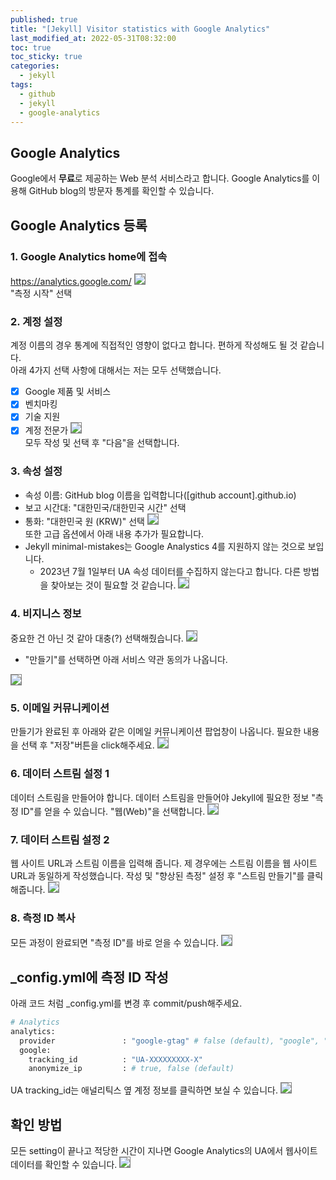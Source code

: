 ```yaml
---
published: true
title: "[Jekyll] Visitor statistics with Google Analytics"
last_modified_at: 2022-05-31T08:32:00
toc: true
toc_sticky: true
categories:
  - jekyll
tags:
  - github
  - jekyll
  - google-analytics
---
```


## Google Analytics
Google에서 <b>무료</b>로 제공하는 Web 분석 서비스라고 합니다. Google Analytics를 이용해 GitHub blog의 방문자 통계를 확인할 수 있습니다.

## Google Analytics 등록

### 1. Google Analytics home에 접속
https://analytics.google.com/
<img src="https://user-images.githubusercontent.com/90759236/167304249-a5d0fe4f-98b3-4dc7-b0d9-587daeaf42f1.png" style="border: 1px solid grey">
<br>"측정 시작" 선택

### 2. 계정 설정
계정 이름의 경우 통계에 직접적인 영향이 없다고 합니다. 편하게 작성해도 될 것 같습니다.<br>
아래 4가지 선택 사항에 대해서는 저는 모두 선택했습니다.
* [x] Google 제품 및 서비스
* [x] 벤치마킹
* [x] 기술 지원
* [x] 계정 전문가
<img src="https://user-images.githubusercontent.com/90759236/167304330-15bc0fb7-fd8e-42fc-8f46-a51756a1331e.png" style="border: 1px solid grey"><br>
모두 작성 및 선택 후 "다음"을 선택합니다.

### 3. 속성 설정
* 속성 이름: GitHub blog 이름을 입력합니다([github account].github.io)
* 보고 시간대: "대한민국/대한민국 시간" 선택
* 통화: "대한민국 원 (KRW)" 선택
<img src="https://user-images.githubusercontent.com/90759236/167304569-fb24faf1-1645-42fc-9f94-6a3fc9a75a76.png" style="border: 1px solid grey"><br>
또한 고급 옵션에서 아래 내용 추가가 필요합니다.
* Jekyll minimal-mistakes는 Google Analystics 4를 지원하지 않는 것으로 보입니다. 
  * 2023년 7월 1일부터 UA 속성 데이터를 수집하지 않는다고 합니다. 다른 방법을 찾아보는 것이 필요할 것 같습니다.
<img src="https://user-images.githubusercontent.com/90759236/167307429-a257e4c6-1401-4dc7-8b84-2c716d2dc255.png" style="border: 1px solid grey"><br>

### 4. 비지니스 정보
중요한 건 아닌 것 같아 대충(?) 선택해줬습니다.
<img src="https://user-images.githubusercontent.com/90759236/167304753-1defedd7-5d74-49af-bb29-28513b87b387.png" style="border: 1px solid grey"><br>
* "만들기"를 선택하면 아래 서비스 약관 동의가 나옵니다.
<img src="https://user-images.githubusercontent.com/90759236/167304864-eee84d77-9aa6-43e1-b4f5-c5474d211a8c.png" style="border: 1px solid grey">

### 5. 이메일 커뮤니케이션
만들기가 완료된 후 아래와 같은 이메일 커뮤니케이션 팝업창이 나옵니다. 필요한 내용을 선택 후 "저장"버튼을 click해주세요.
<img src="https://user-images.githubusercontent.com/90759236/167304918-aec32641-dbc2-4fc8-86f3-d8ea86a4ee1a.png" style="border: 1px solid grey">

### 6. 데이터 스트림 설정 1
데이터 스트림을 만들어야 합니다. 데이터 스트림을 만들어야 Jekyll에 필요한 정보 "측정 ID"를 얻을 수 있습니다. "웹(Web)"을 선택합니다.
<img src="https://user-images.githubusercontent.com/90759236/167305023-28077a5e-3a04-45e2-a99e-8d6c1654176a.png" style="border: 1px solid grey">

### 7. 데이터 스트림 설정 2
웹 사이트 URL과 스트림 이름을 입력해 줍니다. 제 경우에는 스트림 이름을 웹 사이트 URL과 동일하게 작성했습니다. 작성 및 "향상된 측정" 설정 후 "스트림 만들기"를 클릭해줍니다.
<img src="https://user-images.githubusercontent.com/90759236/167305128-9448cb45-c431-441a-a87a-292ff6c716c2.png" style="border: 1px solid grey">

### 8. 측정 ID 복사
모든 과정이 완료되면 "측정 ID"를 바로 얻을 수 있습니다.
<img src="https://user-images.githubusercontent.com/90759236/167305335-dc75f8de-2c91-4506-981c-5b02e32f7bc2.png" style="border: 1px solid grey">

## _config.yml에 측정 ID 작성
아래 코드 처럼 _config.yml를 변경 후 commit/push해주세요.<br>
```sh
# Analytics
analytics:
  provider               : "google-gtag" # false (default), "google", "google-universal", "google-gtag", "custom"
  google:
    tracking_id          : "UA-XXXXXXXXX-X"
    anonymize_ip         : # true, false (default)
```
UA tracking_id는 애널리틱스 옆 계정 정보를 클릭하면 보실 수 있습니다.
<img src="https://user-images.githubusercontent.com/90759236/167307516-f58b0266-5986-46b7-9fcb-bb72ca07746a.png" style="border: 1px solid grey">

## 확인 방법
모든 setting이 끝나고 적당한 시간이 지나면 Google Analytics의 UA에서 웹사이트 데이터를 확인할 수 있습니다.
<img src="https://user-images.githubusercontent.com/90759236/167307639-0b770872-17df-4fb2-bb2e-e5332f30227d.png" style="border: 1px solid grey">